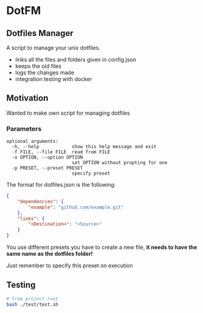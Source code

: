 # DotFM

## Dotfiles Manager

A script to manage your unix dotfiles.

- links all the files and folders given in config.json
- keeps the old files
- logs the changes made
- integration  testing with docker

## Motivation

Wanted to make own script for managing dotfiles

### Parameters

```text
optional arguments:
  -h, --help            show this help message and exit
  -f FILE, --file FILE  read from FILE
  -o OPTION, --option OPTION
                        set OPTION without propting for one
  -p PRESET, --preset PRESET
                        specify preset
```

The format for dotfiles.json is the following:

```JSON
{
    "dependencies": {
        "example": "github.com/example.git"
    },
    "links": {
        "<Destination>": "<Source>"
    }
}
```

You use different presets you have to create a new file, **it needs to have the same name as the dotfiles folder!**

Just remember to specify this preset on execution

## Testing

```bash
# from project root
bash ./test/test.sh
```
